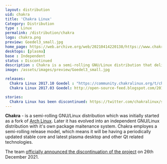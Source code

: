 ```yaml
---
layout: distribution
uid: chakra
title: 'Chakra Linux'
Category: Distribution
type : Linux
permalink: /distribution/chakra
logo: chakra.png
preview: Goedel3_small.jpg
home_page: https://web.archive.org/web/20210414220138/https://www.chakralinux.org/
desktops: [plasma]
base : Independent
status : Discontinued
description : Chakra is a semi-rolling GNU/Linux distribution that delivers world class Plasma experience out of the box. Stories, reviews and screenshots of Chakra Linux.
image: /assets/images/preview/Goedel3_small.jpg

releases:
  Chakra Linux 2017.10 Goedel : "https://community.chakralinux.org/t/chakra-2017-10-goedel-released/6693"
  Chakra Linux 2017.03 Goedel: http://open-source-feed.blogspot.com/2017/03/chakra-linux-201703-goedel-released.html

stories: 
  Chakra Linux has been discontinued: https://twitter.com/chakralinux/status/1475111596640727045
---
```


**Chakra** - is a semi-rolling GNU/Linux distribution which was initially started as a fork of [Arch Linux](/distribution/arch). Later it has evolved into an independent GNU/Linux distribution with it's own package maitenance system. Chakra employes a semi-rolling release model, which means it will be having a periodically updated stable core and latest plasma desktop and other Qt related technologies.

The team [officially announced the discontinuation of the project](https://twitter.com/chakralinux/status/1475111596640727045) on 26th December 2021.
